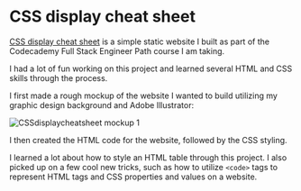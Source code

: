 # CSS display cheat sheet
  
<a href='https://hackerbeats.github.io/CSS-display-cheat-sheet'>CSS display cheat sheet</a> is a simple static website I built as part of the Codecademy Full Stack Engineer Path course I am taking.
  
I had a lot of fun working on this project and learned several HTML and CSS skills through the process. 
  
I first made a rough mockup of the website I wanted to build utilizing my graphic design background and Adobe Illustrator:
  
![CSSdisplaycheatsheet mockup 1](https://user-images.githubusercontent.com/122168069/211160709-f9eb300c-720d-41c7-a2fc-df5b50edef06.png)
  
I then created the HTML code for the website, followed by the CSS styling. 
  
I learned a lot about how to style an HTML table through this project. I also picked up on a few cool new tricks, such as how to utilize <code>&lt;code&gt;</code> tags to represent HTML tags and CSS properties and values on a website.
